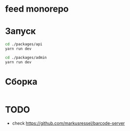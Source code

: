 # feed monorepo

# Запуск

```bash
cd ./packages/api
yarn run dev
```

```bash
cd ./packages/admin
yarn run dev
```

# Сборка

```bash

```


# TODO
- check https://github.com/markusressel/barcode-server
